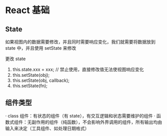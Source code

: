 # React 基础

## State

如果视图内的数据需要修改，并且同时需要响应变化，我们就需要将数据放到 state 中，并且使用 setState 来修改

更改 state

1. this.state.xxx = xxx; // 禁止使用，直接修改值无法使视图响应变化
2. this.setState(obj);
3. this.setState(obj, callback);
4. this.setState(fn);

## 组件类型

· class 组件：有状态的组件（有 state），有交互逻辑和状态需要维护的组件
· 函数式组件：无副作用的组件（纯函数），不会影响外界调用的组件，所有输出均由输入来决定（工具组件、如处理日期格式）
